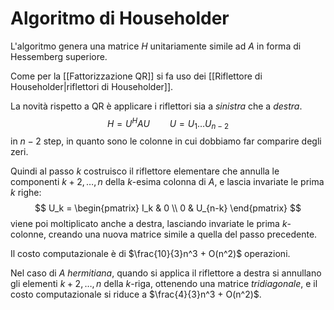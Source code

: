 # Algoritmo di Householder

L'algoritmo genera una matrice $H$ unitariamente simile ad $A$ in forma di Hessemberg superiore.

Come per la [[Fattorizzazione QR]] si fa uso dei [[Riflettore di Householder|riflettori di Householder]].

La novità rispetto a QR è applicare i riflettori sia a _sinistra_ che a _destra_.
$$
H = U^HAU \qquad U = U_1\dots U_{n-2}
$$
in $n-2$ step, in quanto sono le colonne in cui dobbiamo far comparire degli zeri.

Quindi al passo $k$ costruisco il riflettore elementare che annulla le componenti $k+2,\dots,n$ della $k$-esima colonna di $A$, e lascia invariate le prima $k$ righe:
$$
U_k = \begin{pmatrix}
I_k & 0 \\
0 & U_{n-k}
\end{pmatrix}
$$
viene poi moltiplicato anche a destra, lasciando invariate le prima $k$-colonne, creando una nuova matrice simile a quella del passo precedente.

Il costo computazionale è di $\frac{10}{3}n^3 + O(n^2)$ operazioni.

Nel caso di $A$ _hermitiana_, quando si applica il riflettore a destra si annullano gli elementi $k+2,\dots, n$ della $k$-riga, ottenendo una matrice _tridiagonale_, e il costo computazionale si riduce a $\frac{4}{3}n^3 + O(n^2)$.
